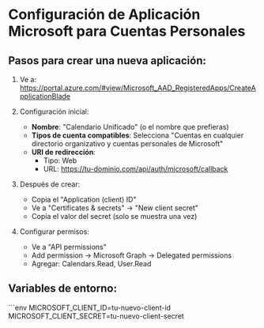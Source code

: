 # Configuración de Aplicación Microsoft para Cuentas Personales

## Pasos para crear una nueva aplicación:

1. Ve a: https://portal.azure.com/#view/Microsoft_AAD_RegisteredApps/CreateApplicationBlade

2. Configuración inicial:
   - **Nombre**: "Calendario Unificado" (o el nombre que prefieras)
   - **Tipos de cuenta compatibles**: Selecciona "Cuentas en cualquier directorio organizativo y cuentas personales de Microsoft"
   - **URI de redirección**: 
     - Tipo: Web
     - URL: https://tu-dominio.com/api/auth/microsoft/callback

3. Después de crear:
   - Copia el "Application (client) ID"
   - Ve a "Certificates & secrets" → "New client secret"
   - Copia el valor del secret (solo se muestra una vez)

4. Configurar permisos:
   - Ve a "API permissions"
   - Add permission → Microsoft Graph → Delegated permissions
   - Agregar: Calendars.Read, User.Read

## Variables de entorno:
\`\`\`env
MICROSOFT_CLIENT_ID=tu-nuevo-client-id
MICROSOFT_CLIENT_SECRET=tu-nuevo-client-secret

